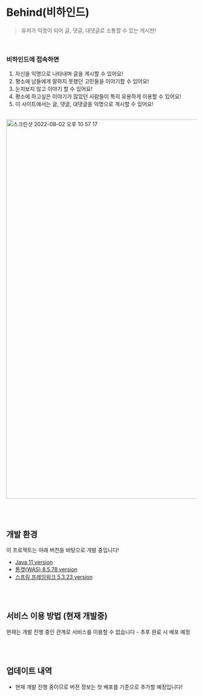# Behind(비하인드)

> 유저가 익명이 되어 글, 댓글, 대댓글로 소통할 수 있는 게시판!
<br />

### 비하인드에 접속하면
1. 자신을 익명으로 나타내며 글을 게시할 수 있어요!
2. 평소에 남들에게 말하지 못했던 고민들을 이야기할 수 있어요!
3. 눈치보지 않고 이야기 할 수 있어요!
4. 평소에 하고싶은 이야기가 많았던 사람들이 특히 유용하게 이용할 수 있어요!
5. 이 사이트에서는 글, 댓글, 대댓글을 익명으로 게시할 수 있어요!

<br />
 <img width="1000" alt="스크린샷 2022-08-02 오후 10 57 17" src="https://user-images.githubusercontent.com/91148531/182393239-aaa4075b-300f-4483-af57-39c054360aba.png">
 
 <br /><br />
 
 ## 개발 환경
 
 이 프로젝트는 아래 버전을 바탕으로 개발 중입니다!
 + [Java 11 version](https://www.oracle.com/kr/java/technologies/javase/jdk11-archive-downloads.html)
 + [톰캣(WAS) 8.5.78 version](https://tomcat.apache.org/download-80.cgi)
 + [스프링 프레임워크 5.3.23 version](https://spring.io/)

<br /><br />

## 서비스 이용 방법 (현재 개발중)
현재는 개발 진행 중인 관계로 서비스를 이용할 수 없습니다 - 추후 완료 시 배포 예정

<br /><br />

## 업데이트 내역
* 현재 개발 진행 중이므로 버젼 정보는 첫 배포를 기준으로 추가할 예정입니다!


